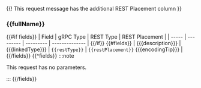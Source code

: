 {{! This request message has the additional REST Placement column }}

### {{fullName}}

{{#if fields}}
| Field | gRPC Type | REST Type | REST Placement |
| ----- | --------- | --------- | -------------- |
{{/if}}
{{#fields}}
| <MessageField name="{{name}}">{{{description}}}</MessageField> | {{{linkedType}}} | `{{restType}}` | `{{restPlacement}}` {{{encodingTip}}} |
{{/fields}}
{{^fields}}
:::note

This request has no parameters.

:::
{{/fields}}
